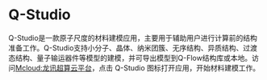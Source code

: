 # Q-Studio

Q-Studio是一款原子尺度的材料建模应用，主要用于辅助用户进行计算前的结构准备工作。Q-Studio支持小分子、晶体、纳米团簇、无序结构、异质结构、过渡态结构、量子输运器件等模型的建模，并可导出模型到Q-Flow结构库或本地。访问[Mcloud:龙讯超算云平台](https://mcloud.lonxun.com/)，点击 Q-Studio 图标打开应用，开始材料建模工作。